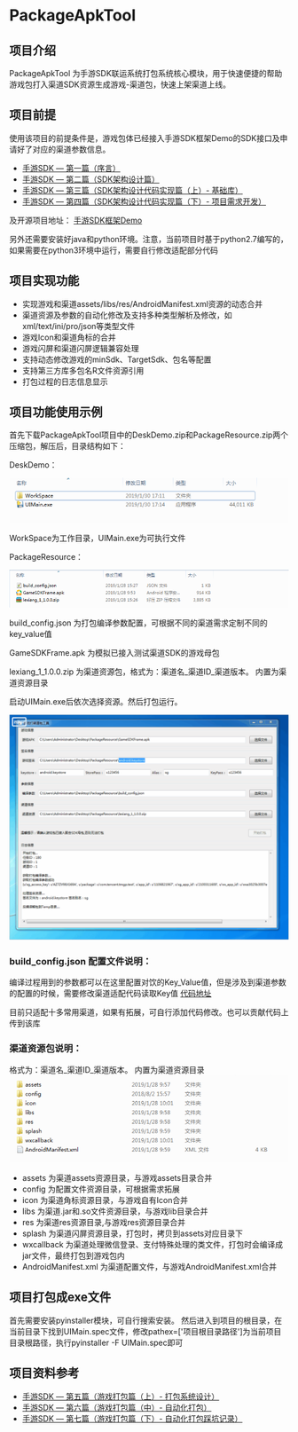 # PackageApkTool

## 项目介绍
PackageApkTool 为手游SDK联运系统打包系统核心模块，用于快速便捷的帮助游戏包打入渠道SDK资源生成游戏-渠道包，快速上架渠道上线。


## 项目前提
使用该项目的前提条件是，游戏包体已经接入手游SDK框架Demo的SDK接口及申请好了对应的渠道参数信息。

* [手游SDK — 第一篇（序言）](https://www.jianshu.com/p/44e844ad7308)
* [手游SDK — 第二篇（SDK架构设计篇）](https://www.jianshu.com/p/0d27ee9f7f3a)
* [手游SDK — 第三篇（SDK架构设计代码实现篇（上）- 基础库）](https://www.jianshu.com/p/152fd3af1193)
* [手游SDK — 第四篇（SDK架构设计代码实现篇（下）- 项目需求开发）](https://www.jianshu.com/p/4d513b93dc3d)

及开源项目地址：
[手游SDK框架Demo](https://github.com/Bzaigege/GameSDKFrameDemo)

另外还需要安装好java和python环境。注意，当前项目时基于python2.7编写的，如果需要在python3环境中运行，需要自行修改适配部分代码

## 项目实现功能

* 实现游戏和渠道assets/libs/res/AndroidManifest.xml资源的动态合并
* 渠道资源及参数的自动化修改及支持多种类型解析及修改，如xml/text/ini/pro/json等类型文件
* 游戏Icon和渠道角标的合并
* 游戏闪屏和渠道闪屏逻辑兼容处理
* 支持动态修改游戏的minSdk、TargetSdk、包名等配置
* 支持第三方库多包名R文件资源引用
* 打包过程的日志信息显示


## 项目功能使用示例

首先下载PackageApkTool项目中的DeskDemo.zip和PackageResource.zip两个压缩包，解压后，目录结构如下：

DeskDemo： 

![image text](https://github.com/Bzaigege/PackageApkTool/blob/master/git/DeskDemoDir.png)

WorkSpace为工作目录，UIMain.exe为可执行文件

PackageResource：

![image text](https://github.com/Bzaigege/PackageApkTool/blob/master/git/PackageResourceDir.png)

build_config.json 为打包编译参数配置，可根据不同的渠道需求定制不同的key_value值

GameSDKFrame.apk 为模拟已接入测试渠道SDK的游戏母包

lexiang_1_1.0.0.zip 为渠道资源包，格式为：渠道名_渠道ID_渠道版本。 内置为渠道资源目录

启动UIMain.exe后依次选择资源。然后打包运行。

![image text](https://github.com/Bzaigege/PackageApkTool/blob/master/git/%E6%89%93%E5%8C%85.gif)

### build_config.json 配置文件说明：
编译过程用到的参数都可以在这里配置对饮的Key_Value值，但是涉及到渠道参数的配置的时候，需要修改渠道适配代码读取Key值
[代码地址](https://github.com/Bzaigege/PackageApkTool/tree/master/channel/special)

目前只适配十多常用渠道，如果有拓展，可自行添加代码修改。也可以贡献代码上传到该库

### 渠道资源包说明：
格式为：渠道名_渠道ID_渠道版本。 内置为渠道资源目录 
![image text](https://github.com/Bzaigege/PackageApkTool/blob/master/git/channelresource.png)

* assets 为渠道assets资源目录，与游戏assets目录合并
* config 为配置文件资源目录，可根据需求拓展
* icon 为渠道角标资源目录，与游戏自有Icon合并
* libs 为渠道.jar和.so文件资源目录，与游戏lib目录合并
* res 为渠道res资源目录,与游戏res资源目录合并
* splash 为渠道闪屏资源目录，打包时，拷贝到assets对应目录下
* wxcallback 为渠道处理微信登录、支付特殊处理的类文件，打包时会编译成jar文件，最终打包到游戏包内
* AndroidManifest.xml 为渠道配置文件，与游戏AndroidManifest.xml合并

## 项目打包成exe文件
首先需要安装pyinstaller模块，可自行搜索安装。
然后进入到项目的根目录，在当前目录下找到UIMain.spec文件，修改pathex=['项目根目录路径']为当前项目目录根路径，执行pyinstaller -F UIMain.spec即可

## 项目资料参考

* [手游SDK — 第五篇（游戏打包篇（上）- 打包系统设计）](https://www.jianshu.com/p/e86e106304d3)
* [手游SDK — 第六篇（游戏打包篇（中）- 自动化打包）](https://www.jianshu.com/p/e75dceb6c7f2)
* [手游SDK — 第七篇（游戏打包篇（下）- 自动化打包踩坑记录）](https://www.jianshu.com/p/16f852b3aabb)



